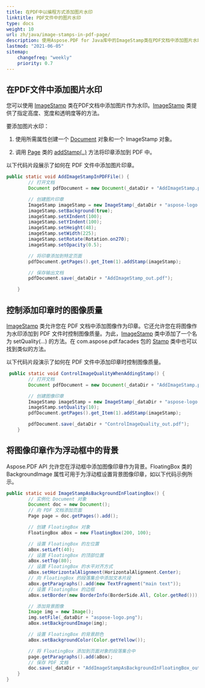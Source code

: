 ```yaml
---
title: 在PDF中以编程方式添加图片水印
linktitle: PDF文件中的图片水印
type: docs
weight: 10
url: zh/java/image-stamps-in-pdf-page/
description: 使用Aspose.PDF for Java库中的ImageStamp类在PDF文档中添加图片水印。
lastmod: "2021-06-05"
sitemap:
    changefreq: "weekly"
    priority: 0.7
---
```


## 在PDF文件中添加图片水印

您可以使用 [ImageStamp](https://reference.aspose.com/pdf/java/com.aspose.pdf/ImageStamp) 类在PDF文档中添加图片作为水印。[ImageStamp](https://reference.aspose.com/pdf/java/com.aspose.pdf/ImageStamp) 类提供了指定高度、宽度和透明度等的方法。

要添加图片水印：

1. 使用所需属性创建一个 [Document](https://reference.aspose.com/pdf/java/com.aspose.pdf/Document) 对象和一个 ImageStamp 对象。

1. 调用 [Page](https://reference.aspose.com/pdf/java/com.aspose.pdf/Page) 类的 [addStamp(..)](https://reference.aspose.com/pdf/java/com.aspose.pdf/Page#addStamp-com.aspose.pdf.Stamp-) 方法将印章添加到 PDF 中。

以下代码片段展示了如何在 PDF 文件中添加图片印章。

```java
public static void AddImageStampInPDFFile() {
        // 打开文档
        Document pdfDocument = new Document(_dataDir + "AddImageStamp.pdf");

        // 创建图片印章
        ImageStamp imageStamp = new ImageStamp(_dataDir + "aspose-logo.png");
        imageStamp.setBackground(true);
        imageStamp.setXIndent(100);
        imageStamp.setYIndent(100);
        imageStamp.setHeight(48);
        imageStamp.setWidth(225);
        imageStamp.setRotate(Rotation.on270);
        imageStamp.setOpacity(0.5);

        // 将印章添加到特定页面
        pdfDocument.getPages().get_Item(1).addStamp(imageStamp);

        // 保存输出文档
        pdfDocument.save(_dataDir + "AddImageStamp_out.pdf");

    }
```


## 控制添加印章时的图像质量

[ImageStamp](https://reference.aspose.com/pdf/java/com.aspose.pdf/ImageStamp) 类允许您在 PDF 文档中添加图像作为印章。它还允许您在将图像作为水印添加到 PDF 文件时控制图像质量。为此，[ImageStamp](https://reference.aspose.com/pdf/java/com.aspose.pdf/ImageStamp) 类中添加了一个名为 setQuality(...) 的方法。在 com.aspose.pdf.facades 包的 [Stamp](https://reference.aspose.com/pdf/java/com.aspose.pdf/Stamp) 类中也可以找到类似的方法。

以下代码片段演示了如何在 PDF 文件中添加印章时控制图像质量。

```java
 public static void ControlImageQualityWhenAddingStamp() {
        // 打开文档
        Document pdfDocument = new Document(_dataDir + "AddImageStamp.pdf");

        // 创建图像印章
        ImageStamp imageStamp = new ImageStamp(_dataDir + "aspose-logo.png");
        imageStamp.setQuality(10);
        pdfDocument.getPages().get_Item(1).addStamp(imageStamp);

        pdfDocument.save(_dataDir + "ControlImageQuality_out.pdf");
    }
```


## 将图像印章作为浮动框中的背景

Aspose.PDF API 允许您在浮动框中添加图像印章作为背景。FloatingBox 类的 BackgroundImage 属性可用于为浮动框设置背景图像印章，如以下代码示例所示。

```java
public static void ImageStampAsBackgroundInFloatingBox() {
        // 实例化 Document 对象
        Document doc = new Document();
        // 向 PDF 文档添加页面
        Page page = doc.getPages().add();

        // 创建 FloatingBox 对象
        FloatingBox aBox = new FloatingBox(200, 100);

        // 设置 FloatingBox 的左位置
        aBox.setLeft(40);
        // 设置 FloatingBox 的顶部位置
        aBox.setTop(80);
        // 设置 FloatingBox 的水平对齐方式
        aBox.setHorizontalAlignment(HorizontalAlignment.Center);
        // 向 FloatingBox 的段落集合中添加文本片段
        aBox.getParagraphs().add(new TextFragment("main text"));
        // 设置 FloatingBox 的边框
        aBox.setBorder(new BorderInfo(BorderSide.All, Color.getRed()));

        // 添加背景图像
        Image img = new Image();
        img.setFile(_dataDir + "aspose-logo.png");
        aBox.setBackgroundImage(img);

        // 设置 FloatingBox 的背景颜色
        aBox.setBackgroundColor(Color.getYellow());

        // 将 FloatingBox 添加到页面对象的段落集合中
        page.getParagraphs().add(aBox);
        // 保存 PDF 文档
        doc.save(_dataDir + "AddImageStampAsBackgroundInFloatingBox_out.pdf");
    }
}
```